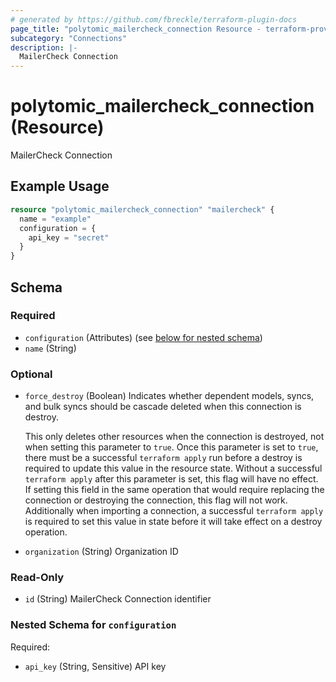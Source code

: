 ```yaml
---
# generated by https://github.com/fbreckle/terraform-plugin-docs
page_title: "polytomic_mailercheck_connection Resource - terraform-provider-polytomic"
subcategory: "Connections"
description: |-
  MailerCheck Connection
---
```


# polytomic_mailercheck_connection (Resource)

MailerCheck Connection

## Example Usage

```terraform
resource "polytomic_mailercheck_connection" "mailercheck" {
  name = "example"
  configuration = {
    api_key = "secret"
  }
}
```

<!-- schema generated by tfplugindocs -->
## Schema

### Required

- `configuration` (Attributes) (see [below for nested schema](#nestedatt--configuration))
- `name` (String)

### Optional

- `force_destroy` (Boolean) Indicates whether dependent models, syncs, and bulk syncs should be cascade
deleted when this connection is destroy.

  This only deletes other resources when the connection is destroyed, not when
setting this parameter to `true`. Once this parameter is set to `true`, there
must be a successful `terraform apply` run before a destroy is required to
update this value in the resource state. Without a successful `terraform apply`
after this parameter is set, this flag will have no effect. If setting this
field in the same operation that would require replacing the connection or
destroying the connection, this flag will not work. Additionally when importing
a connection, a successful `terraform apply` is required to set this value in
state before it will take effect on a destroy operation.
- `organization` (String) Organization ID

### Read-Only

- `id` (String) MailerCheck Connection identifier

<a id="nestedatt--configuration"></a>
### Nested Schema for `configuration`

Required:

- `api_key` (String, Sensitive) API key


